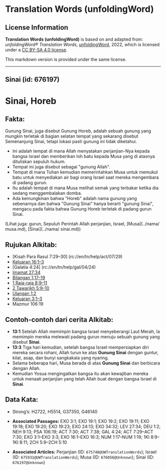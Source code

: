 # Translation Words (unfoldingWord)

## License Information

**Translation Words (unfoldingWord)** is based on and adapted from: _unfoldingWord® Translation Words_, [unfoldingWord](https://unfoldingword.org/utw), 2022, which is licensed under a [CC BY-SA 4.0 license](https://creativecommons.org/licenses/by-sa/4.0/legalcode.en).

This markdown version is provided under the same license.



--------------------------------

## Sinai (id: 676197)

Sinai, Horeb
============

Fakta:
------

Gunung Sinai, juga disebut Gunung Horeb, adalah sebuah gunung yang mungkin terletak di bagian selatan tempat yang sekarang disebut Semenanjung Sinai, tetapi lokasi pasti gunung ini tidak diketahui.

* Ini adalah tempat di mana Allah menyatakan perjanjian\-Nya kepada bangsa Israel dan memberikan loh batu kepada Musa yang di atasnya dituliskan sepuluh hukum.
* Tempat ini juga disebut sebagai "gunung Allah".
* Tempat di mana Tuhan kemudian memerintahkan Musa untuk memukul batu untuk menyediakan air bagi orang Israel saat mereka mengembara di padang gurun.
* Itu adalah tempat di mana Musa melihat semak yang terbakar ketika dia sedang menggembalakan domba.
* Ada kemungkinan bahwa "Horeb" adalah nama gunung yang sebenarnya dan bahwa "Gunung Sinai" hanya berarti "gunung Sinai", mengacu pada fakta bahwa Gunung Horeb terletak di padang gurun Sinai.

(Lihat juga: gurun, Sepuluh Perintah Allah perjanjian, Israel, \[Musa](../nama/ musa.md), \[Sinai](../nama/ sinai.md))

Rujukan Alkitab:
----------------

* \[Kisah Para Rasul 7:29–30] (rc://en/tn/help/act/07/29\)
* [Keluaran 16:1–3](https://ref.ly/Exod16:1-Exod16:3)
* \[Galatia 4:24] (rc://en/tn/help/gal/04/24\)
* [Imamat 27:34](https://ref.ly/Lev27:34)
* [Bilangan 1:17–19](https://ref.ly/Num1:17-Num1:19)
* [1 Raja\-raja 8:9–11](https://ref.ly/1Kgs0:0)
* [2 Tawarikh 5:9–10](https://ref.ly/2Chr0:0)
* [Ulangan 1:2](https://ref.ly/Deut1:2)
* [Keluaran 3:1–3](https://ref.ly/Exod3:1-Exod3:3)
* Mazmur 106:19

Contoh\-contoh dari cerita Alkitab:
-----------------------------------

* **13:1** Setelah Allah memimpin bangsa Israel menyeberangi Laut Merah, Ia memimpin mereka melewati padang gurun menuju sebuah gunung yang disebut **Sinai**.
* **13:3** Tiga hari kemudian, setelah bangsa Israel mempersiapkan diri mereka secara rohani, Allah turun ke atas **Gunung Sinai** dengan guntur, kilat, asap, dan bunyi sangkakala yang nyaring.
* Selama beberapa hari, Musa berada di atas **Gunung Sinai** dan berbicara dengan Allah.
* Kemudian Yosua mengingatkan bangsa itu akan kewajiban mereka untuk menaati perjanjian yang telah Allah buat dengan bangsa Israel di **Sinai**.

Data Kata:
----------

* Strong’s: H2722, H5514, G37350, G46140

* **Associated Passages:** EXO 3:1; EXO 19:1; EXO 19:2; EXO 19:11; EXO 19:18; EXO 19:20; EXO 19:23; EXO 24:13; EXO 34:32; LEV 27:34; DEU 1:2; NEH 9:13; PSA 106:19; ACT 7:30; ACT 7:38; GAL 4:24; ACT 7:29–ACT 7:30; EXO 3:1–EXO 3:3; EXO 16:1–EXO 16:3; NUM 1:17–NUM 1:19; 1KI 8:9–1KI 8:11; 2CH 5:9–2CH 5:10
* **Associated Articles:** Perjanjian (ID: `675748@UWTranslationWords`); Israel (ID: `675931@UWTranslationWords`); Musa (ID: `676056@Unknown`); Sinai (ID: `676197@Unknown`)

